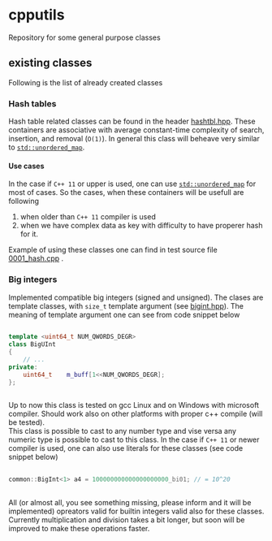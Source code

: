 # cpputils
Repository for some general purpose classes  
  
## existing classes  
Following is the list of already created classes  
  
### Hash tables  
Hash table related classes can be found in the header [hashtbl.hpp](include/common/hashtbl.hpp). 
These containers are associative with average constant-time complexity of search, insertion, and removal (`O(1)`).
In general this class will beheave very similar to [`std::unordered_map`](https://en.cppreference.com/w/cpp/container/unordered_map).  
  
#### Use cases  
In the case if `C++ 11` or upper is used, one can use [`std::unordered_map`](https://en.cppreference.com/w/cpp/container/unordered_map) 
for most of cases. So the cases, when these containers will be usefull are following  
 1. when older than `C++ 11` compiler is used  
 2. when we have complex data as key with difficulty to have properer hash for it.  
   
Example of using these classes one can find in test source file [0001_hash.cpp](src/tests/googletest/0001_hash.cpp) .  
  
  
### Big integers  
Implemented compatible big integers (signed and unsigned). The clases are template classes, with `size_t` template argument 
(see [bigint.hpp](include/common/bigint.hpp)). The meaning of template argument one can see from code snippet below  
  
``` cpp  
  
template <uint64_t NUM_QWORDS_DEGR>  
class BigUInt  
{  
	// ...  
private:  
	uint64_t	m_buff[1<<NUM_QWORDS_DEGR];  
};  
  
```  
  
Up to now this class is tested on gcc Linux and on Windows with microsoft compiler. Should work also on other platforms with proper c++ 
compile (will be tested).  
This class is possible to cast to any number type and vise versa any numeric type is possible to cast to this class. 
In the case if `C++ 11` or newer compiler is used, one can also use literals for these classes (see code snippet below)   
  
``` cpp  
  
common::BigInt<1> a4 = 100000000000000000000_bi01; // = 10^20
    
```  

All (or almost all, you see something missing, please inform and it will be implemented) opreators valid for builtin 
integers valid also for these classes.  
Currently multiplication and division takes a bit longer, but soon will be improved to make these operations faster.
